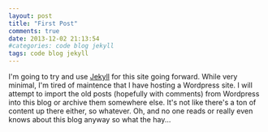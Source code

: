 ```yaml
---
layout: post
title: "First Post"
comments: true
date: 2013-12-02 21:13:54
#categories: code blog jekyll
tags: code blog jekyll
---
```


I'm going to try and use [Jekyll](http://jekyllrb.com/) for this site going forward. While very minimal, I'm tired of maintence that I have hosting a Wordpress site. I will attempt to import the old posts (hopefully with comments) from Wordpress into this blog or archive them somewhere else. It's not like there's a ton of content up there either, so whatever. Oh, and no one reads or really even knows about this blog anyway so what the hay...

